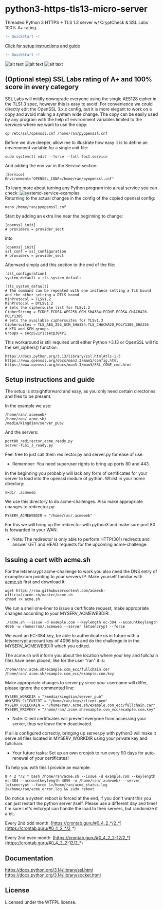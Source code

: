 # python3-https-tls13-micro-server
Threaded Python 3 HTTPS + TLS 1.3 server w/ CryptCheck & SSL Labs 100% A+ rating.
```diff
!~ QuickStart ~!
```
[Click for setup instructions and guide](https://github.com/ran-sama/python-3-https-tls-1-3-micro-server?tab=readme-ov-file#setup-instructions-and-guide)
```diff
!~ QuickStart ~!
```
![alt text](https://raw.githubusercontent.com/ran-sama/python3_https_tls1_2_microserver/master/images/tls13_tls12_mixed_mode_new.png)
![alt text](https://raw.githubusercontent.com/ran-sama/python3_https_tls1_2_microserver/master/images/cryptcheck.png)
![alt text](https://raw.githubusercontent.com/ran-sama/python3_https_tls1_2_microserver/master/images/observatory_rating_new.png)

## (Optional step) SSL Labs rating of A+ and 100% score in every category

SSL Labs will mildly downgrade everyone using the single AES128 cipher in the TLS1.3 spec, however this is easy to avoid:
For convenience we could directly edit the OpenSSL 3.x.x config, but it is more elegant to work on a copy and avoid making a system wide change.
The copy can be easily used by any program with the help of environment variables limited to the services where we want to use the copy:
```
cp /etc/ssl/openssl.cnf /home/ran/pyopenssl.cnf
```
Before we dive deeper, allow me to illustrate how easy it is to define an environment variable for a single unit file:
```
sudo systemctl edit --force --full fox1.service
```
And adding the env var in the Service section:
```
[Service]
Environment="OPENSSL_CONF=/home/ran/pyopenssl.cnf"
```
To learn more about turning any Python program into a real service you can check: ![systemd-service-examples](https://github.com/ran-sama/systemd-service-examples)  
Returning to the actual changes in the config of the copied openssl config:
```
nano /home/ran/pyopenssl.cnf
```
Start by adding an extra line near the beginning to change:
```
[openssl_init]
# providers = provider_sect
```
into
```
[openssl_init]
ssl_conf = ssl_configuration
# providers = provider_sect
```

Afterward simply add this section to the end of the file:
```
[ssl_configuration]
system_default = tls_system_default

[tls_system_default]
# The command can be repeated with one instance setting a TLS bound and the other setting a DTLS bound
MinProtocol = TLSv1.2
MinProtocol = DTLSv1.2
# Sets the ciphersuite list for TLSv1.2
CipherString = ECDHE-ECDSA-AES256-GCM-SHA384:ECDHE-ECDSA-CHACHA20-POLY1305
# Sets the available ciphersuites for TLSv1.3
Ciphersuites = TLS_AES_256_GCM_SHA384:TLS_CHACHA20_POLY1305_SHA256
# KEX and KEM groups
Groups = secp521r1:secp384r1
```

This workaround is still required until either Python >3.13 or OpenSSL will fix the set_ciphers() function:
```
https://docs.python.org/3.13/library/ssl.html#tls-1-3
https://www.openssl.org/docs/man3.3/man5/config.html
https://www.openssl.org/docs/man3.3/man3/SSL_CONF_cmd.html
```

## Setup instructions and guide

The setup is straightforward and easy, as you only need certain directories and files to be present.

In the example we use:
```
/home/ran/.acmeweb/
/home/ran/.acme.sh/
/media/kingdian/server_pub/
```
And the servers:
```
port80_redirector_acme_ready.py
server-TLS1_3_ready.py
```
Feel free to just call them redirector.py and server.py for ease of use.
* Remember: You need superuser rights to bring up ports 80 and 443. 

In the beginning you probably will lack any form of certificates for your server to load into the openssl module of python.
Whilst in your home directory:
```
mkdir .acmeweb
```
We use this directory to do acme-challenges.
Also make appropriate changes to redirector.py:
```
MYSERV_ACMEWEBDIR = "/home/ran/.acmeweb"
```
For this we will bring up the redirector with python3 and make sure port 80 is forwarded in your WAN.
* Note: The redirector is only able to perform HTTP(301) redirects and answer GET and HEAD requests for the upcoming acme-challenge.

## Issuing a cert with acme.sh

For the letsencrypt acme-challenge to work you also need the DNS entry of example.com pointing to your servers IP.
Make yourself familiar with [acme.sh](https://github.com/acmesh-official/acme.sh) first and download it:

```
wget https://raw.githubusercontent.com/acmesh-official/acme.sh/master/acme.sh
chmod +x acme.sh
```
We run a shell one-liner to issue a certificate request, make appropriate changes according to your MYSERV_ACMEWEBDIR:
```
./acme.sh --issue -d example.com --keylength ec-384 --accountkeylength 4096 -w /home/ran/.acmeweb --server letsencrypt --force
```
We want an EC-384 key, be able to authenticate us in future with a letsencrypt account key of 4096 bits and do the challenge in in the MYSERV_ACMEWEBDIR which you edited.

The acme.sh will inform you about the location where your key and fullchain files have been placed, like for the user "ran" it is:
```
/home/ran/.acme.sh/example.com_ecc/fullchain.cer
/home/ran/.acme.sh/example.com_ecc/example.com.key
```

Make appropriate changes to server.py since your username will differ, please ignore the commented line:
```
MYSERV_WORKDIR = "/media/kingdian/server_pub"
#MYSERV_CLIENTCRT = "/home/ran/keys/client.pem"
MYSERV_FULLCHAIN = "/home/ran/.acme.sh/example.com_ecc/fullchain.cer"
MYSERV_PRIVKEY = "/home/ran/.acme.sh/example.com_ecc/example.com.key"
```
* Note: Client certificates will prevent everyone from accessing your server, thus we leave them deactivated.

If all is configured correctly, bringing up server.py with python3 will make it serve all files located in MYSERV_WORKDIR using your private key and fullchain.

* Your future tasks: Set up an own cronjob to run every 90 days for auto-renewal of your certificates!

To help you with this I provide an example:
```
0 4 2 */2 * bash /home/ran/acme.sh --issue -d example.com --keylength ec-384 --accountkeylength 4096 -w /home/ran/.acmeweb/ --server letsencrypt --force 1>/home/ran/acme_status.log 2>/home/ran/acme_error.log && sudo reboot
```
Do notice a system reboot is forced at the end, if you don't want this you can just restart the python server itself.
Please use a different day and time! I'm sure Let's entcrypt can handle the load to their servers, but randomize it a bit.

Every 2nd odd month:
[https://crontab.guru/#0_4_2_*/2_*](https://crontab.guru/#0_4_2_*/2_*)

Every 2nd even month:
[https://crontab.guru/#0_4_2_2-12/2_*](https://crontab.guru/#0_4_2_2-12/2_*)

## Documentation

https://docs.python.org/3.14/library/ssl.html  
https://docs.python.org/3.14/library/socket.html  

## License
Licensed under the WTFPL license.
